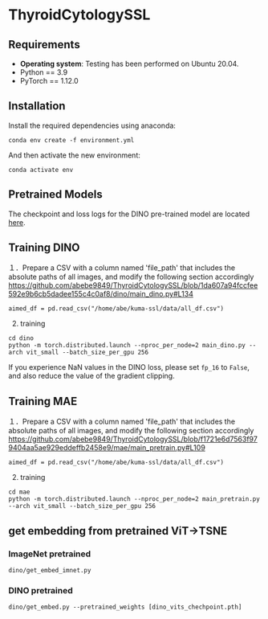 # ThyroidCytologySSL


## Requirements
- **Operating system**: Testing has been performed on Ubuntu 20.04.
- Python == 3.9
- PyTorch == 1.12.0

## Installation

Install the required dependencies using anaconda:

```
conda env create -f environment.yml
```

And then activate the new environment:

```
conda activate env
```
## Pretrained Models
The checkpoint and loss logs for the DINO pre-trained model are located [here](https://www.kaggle.com/datasets/abebe9849/kumadinoe300s). 
## Training DINO

１．Prepare a CSV with a column named 'file_path' that includes the absolute paths of all images, and modify the following section accordingly
https://github.com/abebe9849/ThyroidCytologySSL/blob/1da607a94fccfee592e9b6cb5dadee155c4c0af8/dino/main_dino.py#L134
```
aimed_df = pd.read_csv("/home/abe/kuma-ssl/data/all_df.csv")
```
2. training 
```
cd dino
python -m torch.distributed.launch --nproc_per_node=2 main_dino.py --arch vit_small --batch_size_per_gpu 256
```
If you experience NaN values in the DINO loss, please set `fp_16` to `False`, and also reduce the value of the gradient clipping.


## Training MAE
１．Prepare a CSV with a column named 'file_path' that includes the absolute paths of all images, and modify the following section accordingly
https://github.com/abebe9849/ThyroidCytologySSL/blob/f1721e6d7563f979404aa5ae929eddeffb2458e9/mae/main_pretrain.py#L109

```
aimed_df = pd.read_csv("/home/abe/kuma-ssl/data/all_df.csv")
```
2. training 
```
cd mae
python -m torch.distributed.launch --nproc_per_node=2 main_pretrain.py --arch vit_small --batch_size_per_gpu 256
```

## get embedding from pretrained ViT→TSNE

### ImageNet pretrained
```
dino/get_embed_imnet.py
```
### DINO pretrained
```
dino/get_embed.py --pretrained_weights [dino_vits_chechpoint.pth]
```

### 









